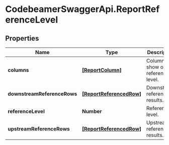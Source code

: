 # CodebeamerSwaggerApi.ReportReferenceLevel

## Properties
Name | Type | Description | Notes
------------ | ------------- | ------------- | -------------
**columns** | [**[ReportColumn]**](ReportColumn.md) | Columns to show on this reference level. | [optional] 
**downstreamReferenceRows** | [**[ReportReferencedRow]**](ReportReferencedRow.md) | Downstream reference results. | [optional] 
**referenceLevel** | **Number** | Reference level. | [optional] 
**upstreamReferenceRows** | [**[ReportReferencedRow]**](ReportReferencedRow.md) | Upstream reference results. | [optional] 
